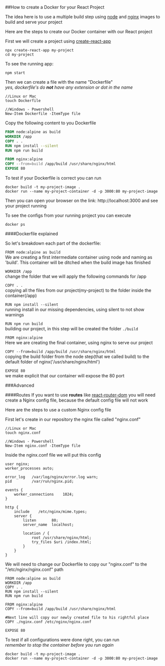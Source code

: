 ##How to create a Docker for your React Project

The idea here is to use a multiple build step using [node](https://nodejs.org/en/) and [nginx](https://www.nginx.com/) images to build and serve your project

Here are the steps to create our Docker container with our React project

First we will create a project using [create-react-app](https://github.com/facebook/create-react-app)

```
npx create-react-app my-project
cd my-project
```

To see the running app:
```
npm start
```

Then we can create a file with the name "Dockerfile"<br/>
*yes, dockerfile's do **not** have any extension or dot in the name*

```
//Linux or Mac
touch Dockerfile

//Windows - Powershell
New-Item Dockerfile -ItemType file
```


Copy the following content to you Dockerfile
```dockerfile
FROM node:alpine as build
WORKDIR /app
COPY . .
RUN npm install --silent
RUN npm run build

FROM nginx:alpine
COPY --from=build /app/build /usr/share/nginx/html
EXPOSE 80
```

To test if your Dockerfile is correct you can run

```
docker build -t my-project-image .
docker run --name my-project-container -d -p 3000:80 my-project-image
```

Then you can open your browser on the link: http://localhost:3000 and see your project running

To see the configs from your running project you can execute
```
docker ps 
```

####Dockerfile explained

So let's breakdown each part of the dockerfile:

`FROM node:alpine as build`<br/>
We are creating a first intermediate container using node and naming as 'build'. This container will be ditched when the build image has finished

`WORKDIR /app`<br/>
 change the folder that we will apply the following commands for /app
 
 `COPY . .`<br/>
 copying all the files from our project(my-project) to the folder inside the container(/app)
 
 `RUN npm install --silent`<br/>
 running install in our missing dependencies, using silent to not show warnings
 
 `RUN npm run build`<br/>
 building our project, in this step will be created the folder `./build`
 
 `FROM nginx:alpine`<br/>
 Here we are creating the final container, using nginx to serve our project
 
 `COPY --from=build /app/build /usr/share/nginx/html`<br/>
 copying the build folder from the node step(that we called build) to the default folder of nginx('/usr/share/nginx/html')

`EXPOSE 80`<br/>
we make explicit that our container will expose the 80 port

###Advanced

####Routes
If you want to use **routes** like [react-router-dom](https://reacttraining.com/react-router/web/guides/quick-start) you will need create a Nginx config file, because the default config file will not work

Here are the steps to use a custom Nginx config file


First let's create in our repository the nginx file called "nginx.conf"
```
//Linux or Mac
touch nginx.conf

//Windows - Powershell
New-Item nginx.conf -ItemType file
```

Inside the nginx.conf file we will put this config

```
user nginx;
worker_processes auto;

error_log   /var/log/nginx/error.log warn;
pid         /var/run/nginx.pid;

events {
    worker_connections    1024;
}

http {
    include    /etc/nginx/mime.types;
    server {
        listen       80;
        server_name  localhost;

        location / {
            root /usr/share/nginx/html;
            try_files $uri /index.html;
        }
    }
} 
```

We will need to change our Dockerfile to copy our "nginx.conf" to the "/etc/nginx/nginx.conf" path

```
FROM node:alpine as build
WORKDIR /app
COPY . .
RUN npm install --silent
RUN npm run build

FROM nginx:alpine
COPY --from=build /app/build /usr/share/nginx/html

#Next line will copy our newly created file to his rightful place 
COPY ./nginx.conf /etc/nginx/nginx.conf

EXPOSE 80
```

To test if all configurations were done right, you can run<br/>
*remember to stop the container before you run again*
```
docker build -t my-project-image .
docker run --name my-project-container -d -p 3000:80 my-project-image
```